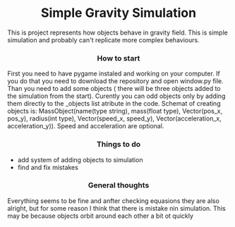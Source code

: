 <h1 align = center>Simple Gravity Simulation</h1>
This is project represents how objects behave in gravity field. This is simple simulation and probably can't replicate more complex behaviours.
<h3 align = center>How to start</h3>
First you need to have pygame instaled and working on your computer. If you do that you need to download the repository and open window.py file. Than you need to add some objects ( there will be three objects added to the simulation from the start). Curently you can odd objects only by adding them directly to the _objects list atribute in the code. Schemat of creating objects is: MassObject(name(type string), mass(float type), Vector(pos_x, pos_y), radius(int type), Vector(speed_x, speed_y), Vector(acceleration_x, acceleration_y)). Speed and acceleration are optional.
<h3 align = center>Things to do</h3>

- add system of adding objects to simulation
- find and fix mistakes

<h3 align = center>General thoughts</h3>
Everything seems to be fine and anfter checking equasions they are also alright, but for some reason I think that there is mistake nin simulation. This may be because objects orbit around each other a bit ot quickly